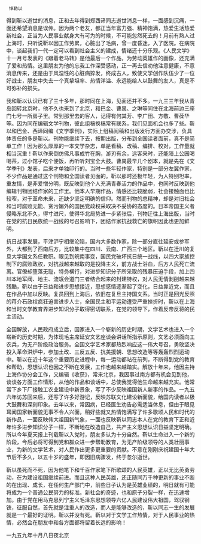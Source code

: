      悼勒以 

   得到靳以逝世的消息，正和去年得到郑西谛同志逝世消息一样，一面感到沉痛，一面还希望消息是误传。因为两个老友，都正当年富力强、精神饱满，热爱生活热爱新社会，正当为人民事业献身大有可为的时候，不可能忽然死去的！月前有熟人过上海时，只听说靳以因工作劳累，心脏出了毛病，曾一度昏迷，入了医院。在病院中，谈起我们一代一定可以看到社会主义的建成，情绪还十分乐观。《人民文学》十一月号发表的《跟着老马转》是他最后一个作品，为劳动英雄作的画像，还充满了爱和热情。这里朋友为他的忘我工作深受感动，正一再去信劝他注意健康，不意消息传来，还是由于风湿性的心脏病猝发，终成古人，致使文学创作队伍少了一位好战士，朋友中失去一个真挚坦率、热情洋溢、永远能给人以鼓舞的友人，真是不可弥补的损失。

   我和靳以认识已有了三十多年，那时同在上海，见面还并不多。一九三三年我从青岛回转北京时，他不久也来到了北京，和巴金、曹禺、之琳等同住在北海前边三座门七号一所房子里。常到那里去的客人，记得有何其芳、李广田、方敬、曹葆华等。因为同在编辑文学刊物，彼此组稿换稿常有联系，我们见面机会也多了些。靳以和巴金、西谛同编《文学季刊》，实际上组稿阅稿和出版发行方面办交涉，负具体责任的多是靳以。刊物能继续下去，按期出版，分布到全国读者面前，真不是简单工作！因为那么厚厚的一本文学杂志，单是看稿、改稿、编排、校对，工作量就相当沉重！靳以作来倒仿佛凡事成竹在胸，游刃有余，远客来时，还能陪上公园喝喝茶，过小馆子吃个便饭，再听听刘宝全大鼓。曹禺最早几个剧本，就是先在《文学季刊》发表，后来才单独印行的。当时一些年轻作家，特别是一部分左翼作家，不少作品是通过这个刊物和全国读者见面的。靳以那时还极年轻，为人特别坦率，重友情，是非爱憎分明，既反映到他个人充满青春活力的作品中，也同时反映到他编辑刊物团结作家的工作里。他本人早期作品，情感还比较脆弱，社会接触面也比较窄，对于革命未来，还缺少坚定明确的信仰。然而刊物的总精神，却是对旧社会和当时腐败无能、贪污媚外的国民党政权采取决不妥协的态度的。日本帝国主义者侵略东北不久，得寸进尺，使得华北局势进一步紧张后，刊物迁往上海出版，当时在党的抗日民族统一战线的号召影响下，团结作家抗战救亡的旗帜因此也更加鲜明。

   抗日战事发展，平津沪宁相继沦陷，国内大多数作家，除一部分直往延安或参军外，大都到了西南后方，比较集中在四川、云南、广西三个地区。靳以在迁川的复旦大学国文系任教职。眼见到皖南事变，国民党破坏抗日统一战线，以四大家族控制下的腐败政权，对抗战越来越取的是投降主义，前方战士浴血，后方人民死亡流离。官僚却堕落无耻，特务横行，对进步知识分子所采取的残暴压迫手段，加上四川本地军阀、地主、流氓会道门三者结合起来的封建特权，对人民无情剥削越来越残酷，靳以由于日益和进步思想接近，思想感情逐渐起了变化，日益靠近党，而且在作品中加以反映。复员回到上海后，依旧在复旦主持国文系。当时正是回光反照的蒋介石政权疯狂迫害进步人士，全国民主和平运动遭受严重挫折时，靳以在上海和当时文学教育界进步知识分子取得密切联系，在党的领导下，作着反帝反蒋的民主活动。

   全国解放，人民政府成立后，国家进入一个崭新的历史时期，文学艺术也进入一个崭新的历史时期，为体现毛主席延安文艺座谈会讲话所指示原则，文艺必须面向工农兵，为无产阶级政治服务。全国文学艺术家都热烈响应这一伟大号召，勇敢坚决投入革命洪炉中，参加土改、三反五反、抗美援朝、思想改造等等轰轰烈烈运动中。靳以在近十年这个重要历史进程中，每一运动都站在前列，不断得到党的教育和帮助，思想认识也因之不断在发展，工作也越来越踏实。解放十年来，他因主持上海作协分会工作，又编辑《收获》，常来北京，我因事过南方都有机会见到他，谈谈各方面工作情形，从他的作品和谈话中，总使我觉得他生命越来越充实。他常常下乡下厂接触工农业建设中新景象，写了不少反映祖国新人新事的作品。一九五六年访苏回来后，还写了许多好游记，反映苏联文化建设新面貌，给国内读者以极大鼓舞和深刻印象。去年以来，常因病，已经医生劝告必需适当休息，但由于眼见耳闻国家新面貌无事不令人兴面，稍好些就又热情饱满写了许多歌颂人民和时代的新作品，一面反映伟大祖国新气象，一面也反映靳以同志本人在党的教育下正和近年许多进步知识分子一样，不断地在改造自己，共产主义思想认识日益坚定明确。所以今年夏天报上刊载靳以入党时，朋友多认为十分自然。靳以生命进入一个新的阶段，今后必将可得到党和群众进一步帮助教育，为无产阶级领导的人类壮丽事业，为新的文学艺术，对人民作出更多更重要的贡献。不意在刚刚庆祝建国十年大节后不多久，以五十岁的盛年，即因旧病骤发，终于忽尔逝世。

   靳以虽死而不死，因为他笔下和千百作家笔下所歌颂的人民英雄，正以无比英勇劳动，在为建设祖国继续前进。而且这种人民英雄，还正随同万千种更新的事业不断的在出现、成长，在任何生产部门中，前些日子认为是英雄业绩的，明日就有可能将成为一个普通公民努力的标准。新社会的奇迹，也和原子分裂一样，在迅速增加。由于党在用马克思列宁主义毛泽东思想领导六亿人民建设伟大祖国，驾驭钢铁，征服自然，首先就是注重人的改造，而人是能够改造的，靳以同志一生的发展就是一个最好的证明。靳以并没有死。靳以对于文学工作热情，对于人民事业的热情，必然会在朋友中和各方面都将留着长远的影响！

   一九五九年十月八日夜北京 

